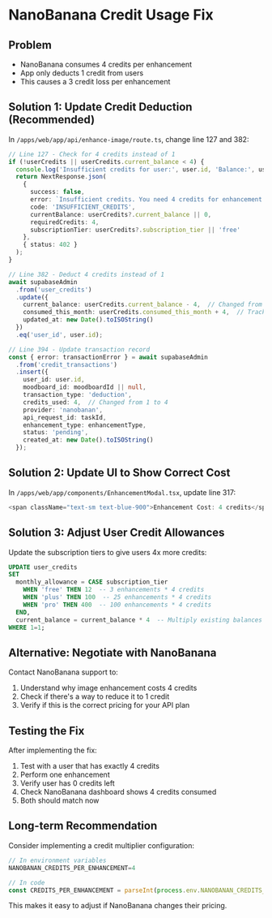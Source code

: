 # NanoBanana Credit Usage Fix

## Problem
- NanoBanana consumes 4 credits per enhancement
- App only deducts 1 credit from users
- This causes a 3 credit loss per enhancement

## Solution 1: Update Credit Deduction (Recommended)

In `/apps/web/app/api/enhance-image/route.ts`, change line 127 and 382:

```typescript
// Line 127 - Check for 4 credits instead of 1
if (!userCredits || userCredits.current_balance < 4) {
  console.log('Insufficient credits for user:', user.id, 'Balance:', userCredits?.current_balance);
  return NextResponse.json(
    { 
      success: false, 
      error: `Insufficient credits. You need 4 credits for enhancement. You have ${userCredits?.current_balance || 0} credits remaining.`,
      code: 'INSUFFICIENT_CREDITS',
      currentBalance: userCredits?.current_balance || 0,
      requiredCredits: 4,
      subscriptionTier: userCredits?.subscription_tier || 'free'
    },
    { status: 402 }
  );
}

// Line 382 - Deduct 4 credits instead of 1
await supabaseAdmin
  .from('user_credits')
  .update({ 
    current_balance: userCredits.current_balance - 4,  // Changed from -1 to -4
    consumed_this_month: userCredits.consumed_this_month + 4,  // Track 4 credits
    updated_at: new Date().toISOString()
  })
  .eq('user_id', user.id);

// Line 394 - Update transaction record
const { error: transactionError } = await supabaseAdmin
  .from('credit_transactions')
  .insert({
    user_id: user.id,
    moodboard_id: moodboardId || null,
    transaction_type: 'deduction',
    credits_used: 4,  // Changed from 1 to 4
    provider: 'nanobanan',
    api_request_id: taskId,
    enhancement_type: enhancementType,
    status: 'pending',
    created_at: new Date().toISOString()
  });
```

## Solution 2: Update UI to Show Correct Cost

In `/apps/web/app/components/EnhancementModal.tsx`, update line 317:

```typescript
<span className="text-sm text-blue-900">Enhancement Cost: 4 credits</span>
```

## Solution 3: Adjust User Credit Allowances

Update the subscription tiers to give users 4x more credits:

```sql
UPDATE user_credits 
SET 
  monthly_allowance = CASE subscription_tier
    WHEN 'free' THEN 12  -- 3 enhancements * 4 credits
    WHEN 'plus' THEN 100  -- 25 enhancements * 4 credits
    WHEN 'pro' THEN 400  -- 100 enhancements * 4 credits
  END,
  current_balance = current_balance * 4  -- Multiply existing balances by 4
WHERE 1=1;
```

## Alternative: Negotiate with NanoBanana

Contact NanoBanana support to:
1. Understand why image enhancement costs 4 credits
2. Check if there's a way to reduce it to 1 credit
3. Verify if this is the correct pricing for your API plan

## Testing the Fix

After implementing the fix:

1. Test with a user that has exactly 4 credits
2. Perform one enhancement
3. Verify user has 0 credits left
4. Check NanoBanana dashboard shows 4 credits consumed
5. Both should match now

## Long-term Recommendation

Consider implementing a credit multiplier configuration:

```typescript
// In environment variables
NANOBANAN_CREDITS_PER_ENHANCEMENT=4

// In code
const CREDITS_PER_ENHANCEMENT = parseInt(process.env.NANOBANAN_CREDITS_PER_ENHANCEMENT || '4');
```

This makes it easy to adjust if NanoBanana changes their pricing.